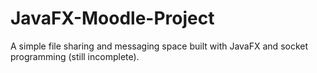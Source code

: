 # JavaFX-Moodle-Project
A simple file sharing and messaging space built with JavaFX and socket programming (still incomplete).
